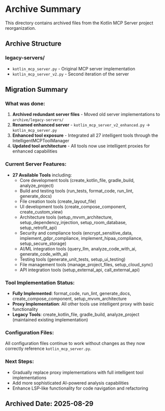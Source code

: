 # Archive Summary

This directory contains archived files from the Kotlin MCP Server project reorganization.

## Archive Structure

### legacy-servers/
- `kotlin_mcp_server.py` - Original MCP server implementation
- `kotlin_mcp_server_v2.py` - Second iteration of the server

## Migration Summary

### What was done:
1. **Archived redundant server files** - Moved old server implementations to `archive/legacy-servers/`
2. **Renamed enhanced server** - `kotlin_mcp_server_v2_enhanced.py` → `kotlin_mcp_server.py`
3. **Enhanced tool exposure** - Integrated all 27 intelligent tools through the IntelligentMCPToolManager
4. **Updated tool architecture** - All tools now use intelligent proxies for enhanced capabilities

### Current Server Features:
- **27 Available Tools** including:
  - Core development tools (create_kotlin_file, gradle_build, analyze_project)
  - Build and testing tools (run_tests, format_code, run_lint, generate_docs)
  - File creation tools (create_layout_file)
  - UI development tools (create_compose_component, create_custom_view)
  - Architecture tools (setup_mvvm_architecture, setup_dependency_injection, setup_room_database, setup_retrofit_api)
  - Security and compliance tools (encrypt_sensitive_data, implement_gdpr_compliance, implement_hipaa_compliance, setup_secure_storage)
  - AI/ML integration tools (query_llm, analyze_code_with_ai, generate_code_with_ai)
  - Testing tools (generate_unit_tests, setup_ui_testing)
  - File management tools (manage_project_files, setup_cloud_sync)
  - API integration tools (setup_external_api, call_external_api)

### Tool Implementation Status:
- **Fully Implemented**: format_code, run_lint, generate_docs, create_compose_component, setup_mvvm_architecture
- **Proxy Implementation**: All other tools use intelligent proxy with basic functionality
- **Legacy Tools**: create_kotlin_file, gradle_build, analyze_project (maintained existing implementation)

### Configuration Files:
All configuration files continue to work without changes as they now correctly reference `kotlin_mcp_server.py`.

### Next Steps:
- Gradually replace proxy implementations with full intelligent tool implementations
- Add more sophisticated AI-powered analysis capabilities
- Enhance LSP-like functionality for code navigation and refactoring

## Archived Date: 2025-08-29
